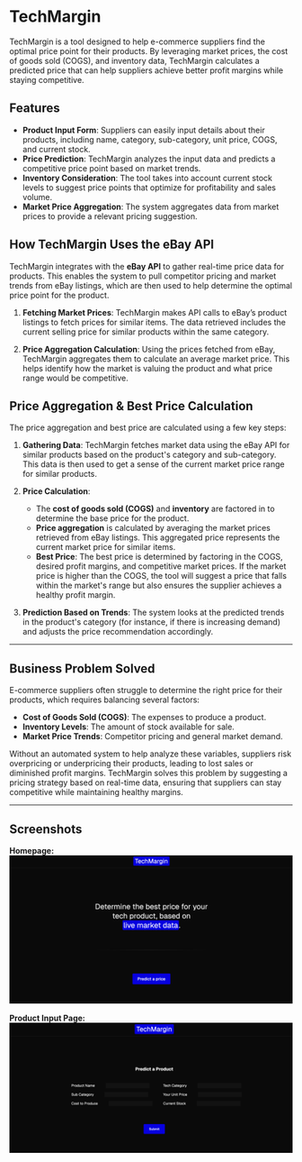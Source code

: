 # TechMargin

TechMargin is a tool designed to help e-commerce suppliers find the optimal price point for their products. By leveraging market prices, the cost of goods sold (COGS), and inventory data, TechMargin calculates a predicted price that can help suppliers achieve better profit margins while staying competitive.

## Features

- **Product Input Form**: Suppliers can easily input details about their products, including name, category, sub-category, unit price, COGS, and current stock.
- **Price Prediction**: TechMargin analyzes the input data and predicts a competitive price point based on market trends.
- **Inventory Consideration**: The tool takes into account current stock levels to suggest price points that optimize for profitability and sales volume.
- **Market Price Aggregation**: The system aggregates data from market prices to provide a relevant pricing suggestion.

## How TechMargin Uses the eBay API

TechMargin integrates with the **eBay API** to gather real-time price data for products. This enables the system to pull competitor pricing and market trends from eBay listings, which are then used to help determine the optimal price point for the product.

1. **Fetching Market Prices**: TechMargin makes API calls to eBay’s product listings to fetch prices for similar items. The data retrieved includes the current selling price for similar products within the same category.
   
2. **Price Aggregation Calculation**: Using the prices fetched from eBay, TechMargin aggregates them to calculate an average market price. This helps identify how the market is valuing the product and what price range would be competitive.

## Price Aggregation & Best Price Calculation

The price aggregation and best price are calculated using a few key steps:

1. **Gathering Data**: TechMargin fetches market data using the eBay API for similar products based on the product's category and sub-category. This data is then used to get a sense of the current market price range for similar products.

2. **Price Calculation**:
   - The **cost of goods sold (COGS)** and **inventory** are factored in to determine the base price for the product.
   - **Price aggregation** is calculated by averaging the market prices retrieved from eBay listings. This aggregated price represents the current market price for similar items.
   - **Best Price**: The best price is determined by factoring in the COGS, desired profit margins, and competitive market prices. If the market price is higher than the COGS, the tool will suggest a price that falls within the market's range but also ensures the supplier achieves a healthy profit margin.

3. **Prediction Based on Trends**: The system looks at the predicted trends in the product's category (for instance, if there is increasing demand) and adjusts the price recommendation accordingly.

---

## Business Problem Solved

E-commerce suppliers often struggle to determine the right price for their products, which requires balancing several factors:

- **Cost of Goods Sold (COGS)**: The expenses to produce a product.
- **Inventory Levels**: The amount of stock available for sale.
- **Market Price Trends**: Competitor pricing and general market demand.

Without an automated system to help analyze these variables, suppliers risk overpricing or underpricing their products, leading to lost sales or diminished profit margins. TechMargin solves this problem by suggesting a pricing strategy based on real-time data, ensuring that suppliers can stay competitive while maintaining healthy margins.

---

## Screenshots

**Homepage:**
![Homepage Screenshot](index.png)

**Product Input Page:**
![Product Input Screenshot](productinput.png)
